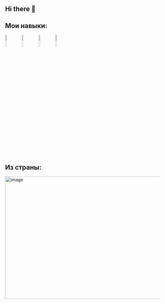 ## Hi there 👋

## Мои навыки:
<img src=https://storage.tally.so/3a4c5a2e-a412-41b4-bad5-61899c529461/4515839.png width="10%">    <img src=https://storage.tally.so/551f6f1e-00a2-4a15-9c33-b40ca5c84113/Git-Logo-2Color.png width="10%">           <img src=https://storage.tally.so/3f9bac6c-8fd5-40ae-a50b-096d362d2fe8/136443.png width="10%">  <img src=https://www.citypng.com/public/uploads/preview/hd-python-logo-symbol-transparent-png-735811696257415dbkifcuokn.png width="10%">



## Из страны:
<img width="800" height="400" alt="image" src="https://github.com/user-attachments/assets/e628bd35-4d5e-45ba-85f9-95bcdec70139">

